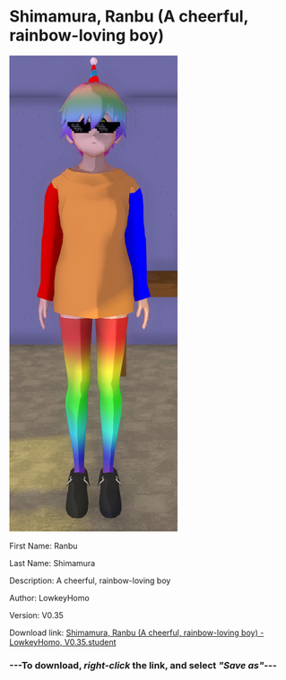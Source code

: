 # Shimamura, Ranbu (A cheerful, rainbow-loving boy)

<img src = "https://raw.githubusercontent.com/Arbiter1223/Daigaku-Gurashi-Custom-Students/master/Students/Files/Shimamura%2C%20Ranbu%20(A%20cheerful%2C%20rainbow-loving%20boy).png">

First Name: Ranbu

Last Name: Shimamura

Description: A cheerful, rainbow-loving boy

Author: LowkeyHomo

Version: V0.35

Download link: <a href="https://raw.githubusercontent.com/Arbiter1223/Daigaku-Gurashi-Custom-Students/master/Students/Files/Shimamura%2C%20Ranbu%20(A%20cheerful%2C%20rainbow-loving%20boy)%20-%20LowkeyHomo%2C%20V0.35.student">Shimamura, Ranbu (A cheerful, rainbow-loving boy) - LowkeyHomo, V0.35.student</a>

### ---**To download, _right-click_ the link, and select _"Save as"_**---

